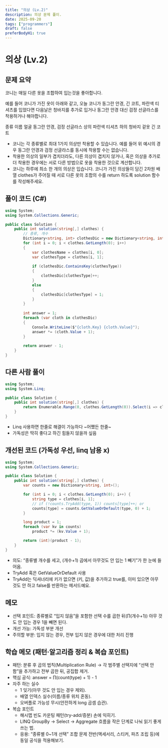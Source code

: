 ```yaml
---
title: "의상 (Lv.2)"
description: 의상 문제 풀이.
date: 2025-09-20
tags: ["programmers"]
draft: false
preferBodyH1: true
---
```


# 의상 (Lv.2)

## 문제 요약

코니는 매일 다른 옷을 조합하여 입는것을 좋아합니다.

예를 들어 코니가 가진 옷이 아래와 같고, 오늘 코니가 동그란 안경, 긴 코트, 파란색 티셔츠를 입었다면 다음날은 청바지를 추가로 입거나 동그란 안경 대신 검정 선글라스를 착용하거나 해야합니다.

종류 이름
얼굴 동그란 안경, 검정 선글라스
상의 파란색 티셔츠
하의 청바지
겉옷 긴 코트

- 코니는 각 종류별로 최대 1가지 의상만 착용할 수 있습니다. 예를 들어 위 예시의 경우 동그란 안경과 검정 선글라스를 동시에 착용할 수는 없습니다.
- 착용한 의상의 일부가 겹치더라도, 다른 의상이 겹치지 않거나, 혹은 의상을 추가로 더 착용한 경우에는 서로 다른 방법으로 옷을 착용한 것으로 계산합니다.
- 코니는 하루에 최소 한 개의 의상은 입습니다.
코니가 가진 의상들이 담긴 2차원 배열 clothes가 주어질 때 서로 다른 옷의 조합의 수를 return 하도록 solution 함수를 작성해주세요.

## 풀이 코드 (C#)

```csharp
using System;
using System.Collections.Generic;

public class Solution {
    public int solution(string[,] clothes) {
        // 종류, 개수
        Dictionary<string, int> clothesDic = new Dictionary<string, int>();
        for (int i = 0; i < clothes.GetLength(0); i++)
        {
            var clothesName = clothes[i, 0];
            var clothesType = clothes[i, 1];
            
            if (clothesDic.ContainsKey(clothesType))
            {
                clothesDic[clothesType]++;
            }
            else
            {
                clothesDic[clothesType] = 1;
            }
        }
        
        int answer = 1;        
        foreach (var cloth in clothesDic)
        {
            Console.WriteLine($"{cloth.Key} {cloth.Value}");
            answer *= (cloth.Value + 1);
        }
        
        return answer - 1;
    }
}
```

## 다른 사람 풀이

```csharp
using System;
using System.Linq;

public class Solution {
    public int solution(string[,] clothes) {
        return Enumerable.Range(0, clothes.GetLength(0)).Select(i => clothes[i,1]).GroupBy(p => p).Select(g => g.Count() + 1).Aggregate(1, (p, q) => p * q) - 1;
    }
}
```

- Linq 사용하면 한줄로 해결이 가능하다 ~어쨌든 한줄~
- 가독성은 딱히 좋다고 하긴 힘들지 않을까 싶음

## 개선된 코드 (가독성 우선, linq 남용 x)

```csharp
using System;
using System.Collections.Generic;

public class Solution {
    public int solution(string[,] clothes) {
        var counts = new Dictionary<string, int>();

        for (int i = 0; i < clothes.GetLength(0); i++) {
            string type = clothes[i, 1];
            // if (!counts.TryAdd(type, 1)) counts[type]++; or
            counts[type] = counts.GetValueOrDefault(type, 0) + 1;
        }

        long product = 1;
        foreach (var kv in counts)
            product *= (kv.Value + 1);

        return (int)(product - 1);
    }
}
```

- 의도: “종류별 개수를 세고, (개수+1) 곱에서 아무것도 안 입는 1 빼기”가 한 눈에 들어옴.
- TryAdd 혹은 GetValueOrDefault 사용
- TryAdd는 딕셔너리에 키가 없으면 (키, 값)을 추가하고 true를, 이미 있으면 아무 것도 안 하고 false를 반환하는 메서드예요.

## 메모

- 선택 포인트: 종류별로 “입지 않음”을 포함한 선택 수를 곱한 뒤(∏(개수+1)) 아무 것도 안 입는 경우 1을 빼면 된다.
- 개선 가능: 가독성 부분 개선
- 주의할 부분: 입지 않는 경우, 전부 입지 않은 경우에 대한 처리 진행

## 학습 메모 (패턴·알고리즘 정리 & 복습 포인트)

- 패턴: 분류 후 곱의 법칙(Multiplication Rule) → 각 범주별 선택지에 “선택 안 함”을 추가하고 전부 곱한 뒤, 공집합 제거.
- 핵심 공식: answer = ∏(count(type) + 1) - 1
- 자주 하는 실수
  - 1 잊기(아무 것도 안 입는 경우 제외).
  - 배열 인덱스 실수(이름/종류 위치 혼동).
  - 오버플로 가능성 무시(안전하게 long 곱셈 습관).
- 복습 포인트
  - 해시맵 빈도 카운팅 패턴(try-add/증분) 손에 익히기.
  - LINQ GroupBy → Select → Aggregate 흐름을 작은 단계로 나눠 읽기 좋게 쓰는 법.
  - 응용: “종류별 0~1개 선택” 조합 문제 전반(액세서리, 스티커, 파츠 조립 등)에 동일 공식을 적용해보기.

